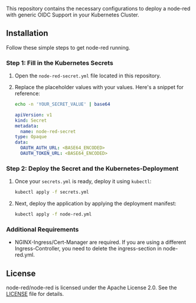 

This repository contains the necessary configurations to deploy a node-red with generic OIDC Support in your Kubernetes Cluster. 

## Installation

Follow these simple steps to get node-red running.

### Step 1: Fill in the Kubernetes Secrets

1. Open the `node-red-secret.yml` file located in this repository.
2. Replace the placeholder values with your values. Here's a snippet for reference:
    ```bash
   echo -n 'YOUR_SECRET_VALUE' | base64
    ```
    
    ```yaml
    apiVersion: v1
    kind: Secret
    metadata:
      name: node-red-secret
    type: Opaque
    data:
      OAUTH_AUTH_URL: <BASE64_ENCODED>
      OAUTH_TOKEN_URL: <BASE64_ENCODED>
    ```


### Step 2: Deploy the Secret and the Kubernetes-Deployment

1. Once your `secrets.yml` is ready, deploy it using `kubectl`:

    ```bash
    kubectl apply -f secrets.yml
    ```

2. Next, deploy the application by applying the deployment manifest:

    ```bash
    kubectl apply -f node-red.yml
    ```
### Additional Requirements

- NGINX-Ingress/Cert-Manager are required. If you are using a different Ingress-Controller, you need to delete the ingress-section in node-red.yml. 
## License

node-red/node-red is licensed under the Apache License 2.0. See the [LICENSE](LICENSE) file for details.
